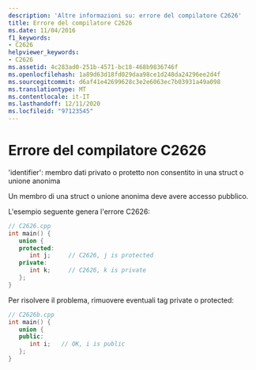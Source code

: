 ```yaml
---
description: 'Altre informazioni su: errore del compilatore C2626'
title: Errore del compilatore C2626
ms.date: 11/04/2016
f1_keywords:
- C2626
helpviewer_keywords:
- C2626
ms.assetid: 4c283ad0-251b-4571-bc18-468b9836746f
ms.openlocfilehash: 1a89d63d18fd029daa98ce1d248da24296ee2d4f
ms.sourcegitcommit: d6af41e42699628c3e2e6063ec7b03931a49a098
ms.translationtype: MT
ms.contentlocale: it-IT
ms.lasthandoff: 12/11/2020
ms.locfileid: "97123545"
---
```

# <a name="compiler-error-c2626"></a>Errore del compilatore C2626

'identifier': membro dati privato o protetto non consentito in una struct o unione anonima

Un membro di una struct o unione anonima deve avere accesso pubblico.

L'esempio seguente genera l'errore C2626:

```cpp
// C2626.cpp
int main() {
   union {
   protected:
      int j;     // C2626, j is protected
   private:
      int k;     // C2626, k is private
   };
}
```

Per risolvere il problema, rimuovere eventuali tag private o protected:

```cpp
// C2626b.cpp
int main() {
   union {
   public:
      int i;   // OK, i is public
   };
}
```
